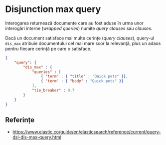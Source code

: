 # Disjunction max query

Interogarea returnează documente care au fost aduse în urma unor interogări interne (*wrapped queries*) numite *query clauses* sau *clauses*.

Dacă un document satisface mai multe cerințe (*query clauses*), query-ul `dis_max` atribuie documentului cel mai mare scor la relevanță, plus un adaos pentru fiecare cerință pe care o satisface.

```json
{
    "query": {
        "dis_max" : {
            "queries" : [
                { "term" : { "title" : "Quick pets" }},
                { "term" : { "body" : "Quick pets" }}
            ],
            "tie_breaker" : 0.7
        }
    }
}
```

## Referințe

- https://www.elastic.co/guide/en/elasticsearch/reference/current/query-dsl-dis-max-query.html
